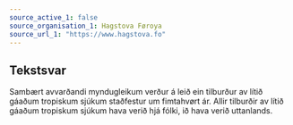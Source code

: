 ```yaml
---
source_active_1: false
source_organisation_1: Hagstova Føroya
source_url_1: "https://www.hagstova.fo"
---
```

## Tekstsvar  
Sambært avvarðandi myndugleikum verður á leið ein tilburður av lítið gáaðum tropiskum sjúkum staðfestur um fimtahvørt ár. Allir tilburðir av lítið gáaðum tropiskum sjúkum hava verið hjá fólki, ið hava verið uttanlands.
